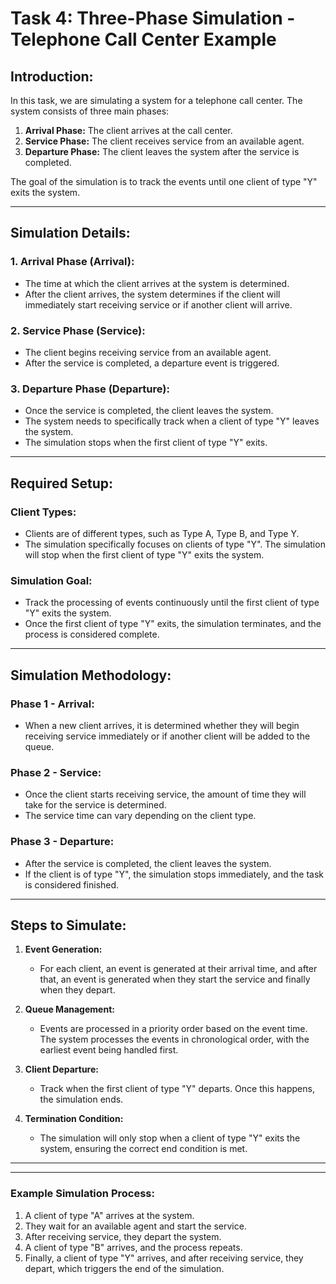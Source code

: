 # **Task 4: Three-Phase Simulation - Telephone Call Center Example**

## **Introduction:**

In this task, we are simulating a system for a telephone call center. The system consists of three main phases:

1. **Arrival Phase:** The client arrives at the call center.
2. **Service Phase:** The client receives service from an available agent.
3. **Departure Phase:** The client leaves the system after the service is completed.

The goal of the simulation is to track the events until one client of type "Y" exits the system.

---

## **Simulation Details:**

### 1. **Arrival Phase (Arrival):**
- The time at which the client arrives at the system is determined.
- After the client arrives, the system determines if the client will immediately start receiving service or if another client will arrive.

### 2. **Service Phase (Service):**
- The client begins receiving service from an available agent.
- After the service is completed, a departure event is triggered.

### 3. **Departure Phase (Departure):**
- Once the service is completed, the client leaves the system.
- The system needs to specifically track when a client of type "Y" leaves the system.
- The simulation stops when the first client of type "Y" exits.

---

## **Required Setup:**

### **Client Types:**
- Clients are of different types, such as Type A, Type B, and Type Y.
- The simulation specifically focuses on clients of type "Y". The simulation will stop when the first client of type "Y" exits the system.

### **Simulation Goal:**
- Track the processing of events continuously until the first client of type "Y" exits the system.
- Once the first client of type "Y" exits, the simulation terminates, and the process is considered complete.

---

## **Simulation Methodology:**

### **Phase 1 - Arrival:**
- When a new client arrives, it is determined whether they will begin receiving service immediately or if another client will be added to the queue.

### **Phase 2 - Service:**
- Once the client starts receiving service, the amount of time they will take for the service is determined.
- The service time can vary depending on the client type.

### **Phase 3 - Departure:**
- After the service is completed, the client leaves the system.
- If the client is of type "Y", the simulation stops immediately, and the task is considered finished.

---

## **Steps to Simulate:**

1. **Event Generation:**
    - For each client, an event is generated at their arrival time, and after that, an event is generated when they start the service and finally when they depart.

2. **Queue Management:**
    - Events are processed in a priority order based on the event time. The system processes the events in chronological order, with the earliest event being handled first.

3. **Client Departure:**
    - Track when the first client of type "Y" departs. Once this happens, the simulation ends.

4. **Termination Condition:**
    - The simulation will only stop when a client of type "Y" exits the system, ensuring the correct end condition is met.

---



---

### **Example Simulation Process:**

1. A client of type "A" arrives at the system.
2. They wait for an available agent and start the service.
3. After receiving service, they depart the system.
4. A client of type "B" arrives, and the process repeats.
5. Finally, a client of type "Y" arrives, and after receiving service, they depart, which triggers the end of the simulation.
